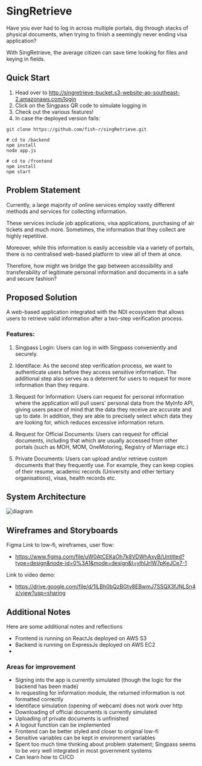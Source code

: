# SingRetrieve
Have you ever had to log in across multiple portals, dig through stacks of physical documents, when trying to finish a seemingly never ending visa application?

With SingRetrieve, the average citizen can save time looking for files and keying in fields. 

## Quick Start
1. Head over to http://singretrieve-bucket.s3-website-ap-southeast-2.amazonaws.com/login
2. Click on the Singpass QR code to simulate logging in
3. Check out the various features!
4. In case the deployed version fails:
```
git clone https://github.com/fish-r/singRetrieve.git

# cd to /backend
npm install
node app.js

# cd to /frontend
npm install
npm start 
```

## Problem Statement

Currently, a large majority of online services employ vastly different methods and services for collecting information. 

These services include job applications, visa applications, purchasing of air tickets and much more. Sometimes, the information that they collect are highly repetitive. 

Moreover, while this information is easily accessible via a variety of portals, there is no centralised web-based platform to view all of them at once.

Therefore, how might we bridge the gap between accessibility and transferability of legitimate personal information and documents in a safe and secure fashion?

## Proposed Solution
A web-based application integrated with the NDI ecosystem that allows users to retrieve valid information after a two-step verification process.

### Features:
1. Singpass Login: Users can log in with Singpass conveniently and securely.

2. Identiface: As the second step verification process, we want to authenticate users before they access sensitive information. The additional step also serves as a deterrent for users to request for more information than they require.

3. Request for Information: Users can request for personal information where the application will pull users' personal data from the MyInfo API, giving users peace of mind that the data they receive are accurate and up to date. In addition, they are able to precisely select which data they are looking for, which reduces excessive information return.

4. Request for Official Documents: Users can request for official documents, including that which are usually accessed from other portals (such as MOH, MOM, OneMotoring, Registry of Marriage etc.)

5. Private Documents: Users can upload and/or retrieve custom documents that they frequently use. For example, they can keep copies of their resume, academic records (University and other tertiary organisations), visas, health records etc.


## System Architecture
![diagram](https://github.com/fish-r/singRetrieve/assets/90635118/f1301d7e-920a-40ea-ae2f-464029751ae0)

## Wireframes and Storyboards
Figma Link to low-fi, wireframes, user flow:
- https://www.figma.com/file/uW0AtCEKaOh7k8VDWhAxyB/Untitled?type=design&node-id=0%3A1&mode=design&t=yIhlJrIW7pKeJCe7-1

Link to video demo:
- https://drive.google.com/file/d/1lLBh0bQzBGty8EBwmJ7SSQX3fJNLSn4z/view?usp=sharing

## Additional Notes
Here are some additional notes and reflections
- Frontend is running on ReactJs deployed on AWS S3
- Backend is running on ExpressJs deployed on AWS EC2
- 
### Areas for improvement
- Signing into the app is currently simulated (though the logic for the backend has been made)
- In requesting for information module, the returned information is not formatted correctly
- Identiface simulation (opening of webcam) does not work over http
- Downloading of official documents is currently simulated
- Uploading of private documents is unfinished
- A logout function can be implemented
- Frontend can be better styled and closer to original low-fi
- Sensitive variables can be kept in environment variables
- Spent too much time thinking about problem statement; Singpass seems to be very well integrated in most government systems
- Can learn how to CI/CD

